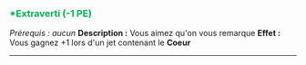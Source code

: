 ### <span style="color:rgb(0, 176, 80)">*Extraverti (-1 PE)</span>
*Prérequis : aucun*
**Description :** Vous aimez qu'on vous remarque
**Effet :** Vous gagnez +1 lors d'un jet contenant le **Coeur**

---